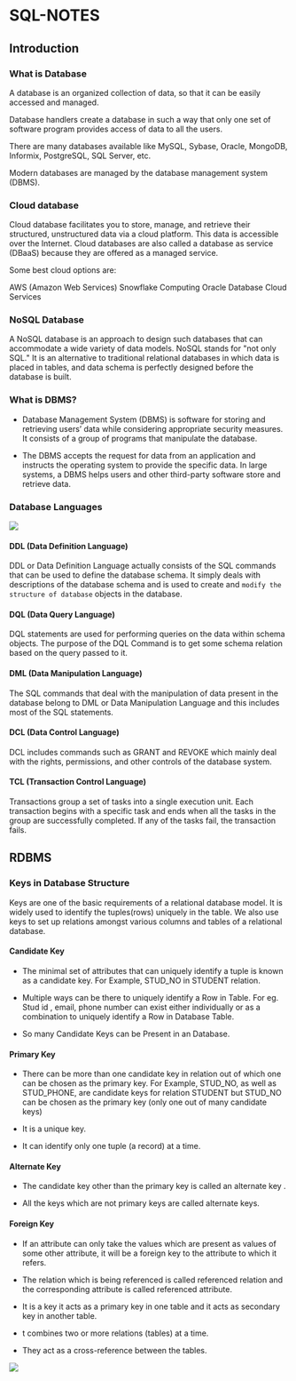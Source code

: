 # SQL-NOTES

## Introduction


### What is Database

A database is an organized collection of data, so that it can be easily accessed and managed.

Database handlers create a database in such a way that only one set of software program provides access of data to all the users.

There are many databases available like MySQL, Sybase, Oracle, MongoDB, Informix, PostgreSQL, SQL Server, etc.

Modern databases are managed by the database management system (DBMS).


### Cloud database
Cloud database facilitates you to store, manage, and retrieve their structured, unstructured data via a cloud platform. This data is accessible over the Internet. Cloud databases are also called a database as service (DBaaS) because they are offered as a managed service.

Some best cloud options are:

AWS (Amazon Web Services)
Snowflake Computing
Oracle Database Cloud Services

### NoSQL Database
A NoSQL database is an approach to design such databases that can accommodate a wide variety of data models. NoSQL stands for "not only SQL." It is an alternative to traditional relational databases in which data is placed in tables, and data schema is perfectly designed before the database is built.


### What is DBMS?
- Database Management System (DBMS) is software for storing and retrieving users’ data while considering appropriate security measures. It consists of a group of programs that manipulate the database. 

- The DBMS accepts the request for data from an application and instructs the operating system to provide the specific data. In large systems, a DBMS helps users and other third-party software store and retrieve data.


### Database Languages

<img src="https://media.geeksforgeeks.org/wp-content/uploads/20210920153429/new.png">


#### DDL (Data Definition Language)
DDL or Data Definition Language actually consists of the SQL commands that can be used to define the database schema. It simply deals with descriptions of the database schema and is used to create and `modify the structure of database` objects in the database.

#### DQL (Data Query Language)
DQL statements are used for performing queries on the data within schema objects. The purpose of the DQL Command is to get some schema relation based on the query passed to it.

#### DML (Data Manipulation Language)
The SQL commands that deal with the manipulation of data present in the database belong to DML or Data Manipulation Language and this includes most of the SQL statements. 

#### DCL (Data Control Language)
DCL includes commands such as GRANT and REVOKE which mainly deal with the rights, permissions, and other controls of the database system. 

#### TCL (Transaction Control Language)
Transactions group a set of tasks into a single execution unit. Each transaction begins with a specific task and ends when all the tasks in the group are successfully completed. If any of the tasks fail, the transaction fails.

## RDBMS

### Keys in Database Structure

Keys are one of the basic requirements of a relational database model. It is widely used to identify the tuples(rows) uniquely in the table. We also use keys to set up relations amongst various columns and tables of a relational database.

#### Candidate Key

- The minimal set of attributes that can uniquely identify a tuple is known as a candidate key. For Example, STUD_NO in STUDENT relation.

- Multiple ways can be there to uniquely identify a Row in Table. For eg. Stud id , email, phone number can exist either individually or as a combination to uniquely identify a Row in Database Table.

- So many Candidate Keys can be Present in an Database.

#### Primary Key

- There can be more than one candidate key in relation out of which one can be chosen as the primary key. For Example, STUD_NO, as well as STUD_PHONE, are candidate keys for relation STUDENT but STUD_NO can be chosen as the primary key (only one out of many candidate keys)

- It is a unique key.

- It can identify only one tuple (a record) at a time.

#### Alternate Key

- The candidate key other than the primary key is called an alternate key .

- All the keys which are not primary keys are called alternate keys.


#### Foreign Key

- If an attribute can only take the values which are present as values of some other attribute, it will be a foreign key to the attribute to which it refers. 

- The relation which is being referenced is called referenced relation and the corresponding attribute is called referenced attribute.

- It is a key it acts as a primary key in one table and it acts as 
secondary key in another table.

- t combines two or more relations (tables) at a time.

- They act as a cross-reference between the tables.

<img src = "https://media.geeksforgeeks.org/wp-content/uploads/20230314174012/Different-types-of-keys.png">
